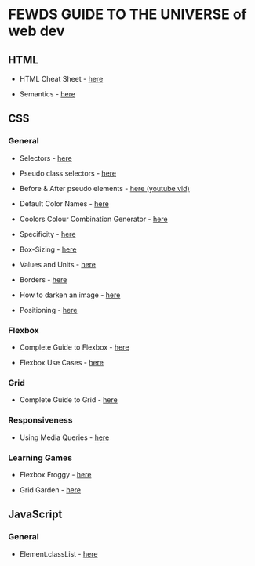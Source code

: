 #  FEWDS GUIDE TO THE UNIVERSE of web dev
## HTML
- HTML Cheat Sheet - [here](https://drive.google.com/file/d/1Cdgm7UfN03xK4qRbXiKzX0BJt2Fg4m2o/view)

- Semantics - [here](https://drive.google.com/file/d/1ZHYFov7OGasONOTKRYbmOJUAbRXEyC8v/view)

## CSS
### General
- Selectors - [here](https://www.w3schools.com/cssref/css_selectors.php)

- Pseudo class selectors - [here](https://css-tricks.com/pseudo-class-selectors/)

- Before & After pseudo elements - [here (youtube vid)](https://youtu.be/zGiirUiWslI)

- Default Color Names - [here](https://www.w3schools.com/cssref/css_colors.php)

- Coolors Colour Combination Generator - [here](https://coolors.co/)

- Specificity - [here](https://developer.mozilla.org/en-US/docs/Web/CSS/Specificity)

- Box-Sizing - [here](https://css-tricks.com/box-sizing/)

- Values and Units - [here](https://developer.mozilla.org/en-US/docs/Learn/CSS/Building_blocks/Values_and_units)

- Borders - [here](https://www.w3schools.com/cssref/pr_border.php)

- How to darken an image - [here](https://dev.to/nazanin_ashrafi/how-to-darken-an-image-with-css-4f5h)

- Positioning - [here](https://developer.mozilla.org/en-US/docs/Web/CSS/position#description)

### Flexbox
- Complete Guide to Flexbox - [here](https://css-tricks.com/snippets/css/a-guide-to-flexbox/)

- Flexbox Use Cases - [here](https://www.smashingmagazine.com/2018/10/flexbox-use-cases/)

### Grid 
- Complete Guide to Grid - [here](https://css-tricks.com/snippets/css/complete-guide-grid/)

### Responsiveness
- Using Media Queries - [here](https://developer.mozilla.org/en-US/docs/Web/CSS/Media_Queries/Using_media_queries)

### Learning Games
- Flexbox Froggy - [here](https://flexboxfroggy.com/)

- Grid Garden - [here](https://cssgridgarden.com/)

## JavaScript
### General
- Element.classList - [here](https://developer.mozilla.org/en-US/docs/Web/API/Element/classList)
